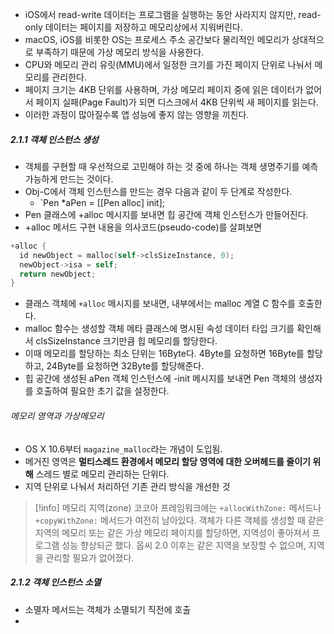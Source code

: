 - iOS에서 read-write 데이터는 프로그램을 실행하는 동안 사라지지 않지만, read-only 데이터는 페이지를 저장하고 메모리상에서 지워버린다.
- macOS, iOS를 비롯한 OS는 프로세스 주소 공간보다 물리적인 메모리가 상대적으로 부족하기 때문에 가상 메모리 방식을 사용한다.
- CPU와 메모리 관리 유릿(MMU)에서 일정한 크기를 가진 페이지 단위로 나눠서 메모리를 관리한다.
- 페이지 크기는 4KB 단위를 사용하며, 가상 메모리 페이지 중에 읽은 데이터가 없어서 페이지 실패(Page Fault)가 되면 디스크에서 4KB 단위씩 새 페이지를 읽는다.
- 이러한 과정이 많아질수록 앱 성능에 좋지 않는 영향을 끼친다.
##### 2.1.1 객체 인스턴스 생성
- 객체를 구현할 때 우선적으로 고민해야 하는 것 중에 하나는 객체 생명주기를 예측 가능하게 만드는 것이다.
- Obj-C에서 객체 인스턴스를 만드는 경우 다음과 같이 두 단계로 작성한다.
  - `Pen *aPen = [[Pen alloc] init];
- Pen 클래스에 +alloc 메시지를 보내면 힙 공간에 객체 인스턴스가 만들어진다.
- +alloc 메서드 구현 내용을 의사코드(pseudo-code)를 살펴보면 
```objective-c
+alloc {
  id newObject = malloc(self->clsSizeInstance, 0);
  newObject->isa = self;
  return newObject;
}
```

- 클래스 객체에 `+alloc` 메시지를 보내면, 내부에서는 malloc 계열 C 함수를 호출한다.
- malloc 함수는 생성할 객체 메타 클래스에 명시된 속성 데이터 타입 크기를 확인해서 clsSizeInstance 크기만큼 힙 메모리를 할당한다.
- 이때 메모리를 할당하는 최소 단위는 16Byte다. 4Byte를 요청하면 16Byte를 할당하고, 24Byte를 요청하면 32Byte를 할당해준다.
- 힙 공간에 생성된 aPen 객체 인스턴스에 -init 메시지를 보내면 Pen 객체의 생성자를 호출하여 필요한 초기 값을 설정한다.
###### 메모리 영역과 가상메모리
- OS X 10.6부터 `magazine_malloc`라는 개념이 도입됨.
- 메거진 영역은 **멀티스레드 환경에서 메모리 할당 영역에 대한 오버헤드를 줄이기 위해** 스레드 별로 메모리 관리하는 단위다.
- 지역 단위로 나눠서 처리하던 기존 관리 방식을 개선한 것

> [!info] 메모리 지역(zone)
> 코코아 프레임워크에는 `+allocWithZone:` 메서드나 `+copyWithZone:` 메서드가 여전히 남아있다.
> 객체가 다른 객체를 생성할 때 같은 지역의 메모리 또는 같은 가상 메모리 페이지를 할당하면, 지역성이 좋아져서 프로그램 성능 향상되곤 했다.
> 옵씨 2.0 이후는 같은 지역을 보장할 수 없으며, 지역을 관리할 필요가 없어졌다.
##### 2.1.2 객체 인스턴스 소멸
- 소멸자 메서드는 객체가 소멸되기 직전에 호출
- 
